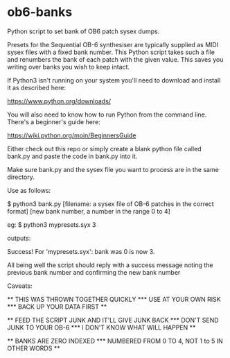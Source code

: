 # ob6-banks
Python script to set bank of OB6 patch sysex dumps.

Presets for the Sequential OB-6 synthesiser are typically supplied as MIDI sysex files with a fixed bank number. This Python script takes such a file and renumbers the bank of each patch with the given value. This saves you writing over banks you wish to keep intact.

If Python3 isn't running on your system you'll need to download and install it as described here:

https://www.python.org/downloads/

You will also need to know how to run Python from the command line. There's a beginner's guide here:

https://wiki.python.org/moin/BeginnersGuide

Either check out this repo or simply create a blank python file called bank.py and paste the code in bank.py into it.

Make sure bank.py and the sysex file you want to process are in the same directory.

Use as follows:

$ python3 bank.py [filename: a sysex file of OB-6 patches in the correct format] [new bank number, a number in the range 0 to 4]

eg: $ python3 mypresets.syx 3

outputs:

Success!
For 'mypresets.syx': bank was 0 is now 3.

All being well the script should reply with a success message noting the previous bank number and confirming the new bank number

Caveats:

** THIS WAS THROWN TOGETHER QUICKLY *** USE AT YOUR OWN RISK *** BACK UP YOUR DATA FIRST **

** FEED THE SCRIPT JUNK AND IT'LL GIVE JUNK BACK *** DON'T SEND JUNK TO YOUR OB-6 *** I DON'T KNOW WHAT WILL HAPPEN **

** BANKS ARE ZERO INDEXED *** NUMBERED FROM 0 TO 4, NOT 1 to 5 IN OTHER WORDS **
